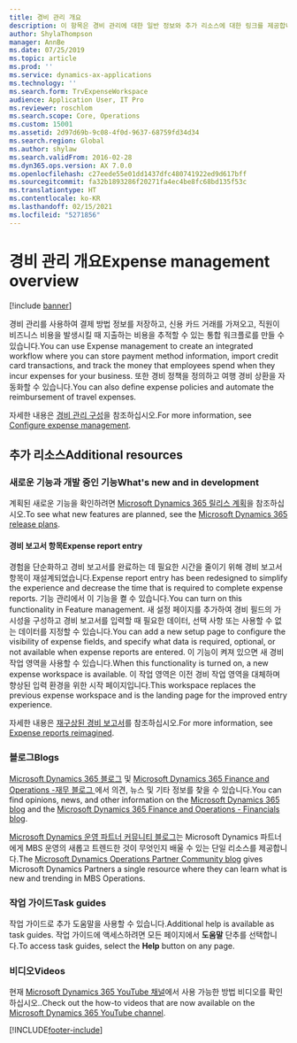 ```yaml
---
title: 경비 관리 개요
description: 이 항목은 경비 관리에 대한 일반 정보와 추가 리소스에 대한 링크를 제공합니다. 경비 관리를 사용하여 결제 방법 정보를 저장하고, 신용 카드 거래를 가져오고, 직원이 비즈니스 비용을 발생시킬 때 지출하는 비용을 추적할 수 있는 통합 워크플로를 만들 수 있습니다.
author: ShylaThompson
manager: AnnBe
ms.date: 07/25/2019
ms.topic: article
ms.prod: ''
ms.service: dynamics-ax-applications
ms.technology: ''
ms.search.form: TrvExpenseWorkspace
audience: Application User, IT Pro
ms.reviewer: roschlom
ms.search.scope: Core, Operations
ms.custom: 15001
ms.assetid: 2d97d69b-9c08-4f0d-9637-68759fd34d34
ms.search.region: Global
ms.author: shylaw
ms.search.validFrom: 2016-02-28
ms.dyn365.ops.version: AX 7.0.0
ms.openlocfilehash: c27eede55e01dd1437dfc480741922ed9d617bff
ms.sourcegitcommit: fa32b1893286f20271fa4ec4be8fc68bd135f53c
ms.translationtype: HT
ms.contentlocale: ko-KR
ms.lasthandoff: 02/15/2021
ms.locfileid: "5271856"
---
```

# <a name="expense-management-overview"></a><span data-ttu-id="eae27-104">경비 관리 개요</span><span class="sxs-lookup"><span data-stu-id="eae27-104">Expense management overview</span></span>

[!include [banner](../includes/banner.md)]

<span data-ttu-id="eae27-105">경비 관리를 사용하여 결제 방법 정보를 저장하고, 신용 카드 거래를 가져오고, 직원이 비즈니스 비용을 발생시킬 때 지출하는 비용을 추적할 수 있는 통합 워크플로를 만들 수 있습니다.</span><span class="sxs-lookup"><span data-stu-id="eae27-105">You can use Expense management to create an integrated workflow where you can store payment method information, import credit card transactions, and track the money that employees spend when they incur expenses for your business.</span></span> <span data-ttu-id="eae27-106">또한 경비 정책을 정의하고 여행 경비 상환을 자동화할 수 있습니다.</span><span class="sxs-lookup"><span data-stu-id="eae27-106">You can also define expense policies and automate the reimbursement of travel expenses.</span></span>

<span data-ttu-id="eae27-107">자세한 내용은 [경비 관리 구성](plan-expense-management.md)을 참조하십시오.</span><span class="sxs-lookup"><span data-stu-id="eae27-107">For more information, see [Configure expense management](plan-expense-management.md).</span></span>

## <a name="additional-resources"></a><span data-ttu-id="eae27-108">추가 리소스</span><span class="sxs-lookup"><span data-stu-id="eae27-108">Additional resources</span></span>

### <a name="whats-new-and-in-development"></a><span data-ttu-id="eae27-109">새로운 기능과 개발 중인 기능</span><span class="sxs-lookup"><span data-stu-id="eae27-109">What's new and in development</span></span>

<span data-ttu-id="eae27-110">계획된 새로운 기능을 확인하려면 [Microsoft Dynamics 365 릴리스 계획](https://go.microsoft.com/fwlink/?linkid=2010158)을 참조하십시오.</span><span class="sxs-lookup"><span data-stu-id="eae27-110">To see what new features are planned, see the [Microsoft Dynamics 365 release plans](https://go.microsoft.com/fwlink/?linkid=2010158).</span></span>

#### <a name="expense-report-entry"></a><span data-ttu-id="eae27-111">경비 보고서 항목</span><span class="sxs-lookup"><span data-stu-id="eae27-111">Expense report entry</span></span>

<span data-ttu-id="eae27-112">경험을 단순화하고 경비 보고서를 완료하는 데 필요한 시간을 줄이기 위해 경비 보고서 항목이 재설계되었습니다.</span><span class="sxs-lookup"><span data-stu-id="eae27-112">Expense report entry has been redesigned to simplify the experience and decrease the time that is required to complete expense reports.</span></span> <span data-ttu-id="eae27-113">기능 관리에서 이 기능을 켤 수 있습니다.</span><span class="sxs-lookup"><span data-stu-id="eae27-113">You can turn on this functionality in Feature management.</span></span> <span data-ttu-id="eae27-114">새 설정 페이지를 추가하여 경비 필드의 가시성을 구성하고 경비 보고서를 입력할 때 필요한 데이터, 선택 사항 또는 사용할 수 없는 데이터를 지정할 수 있습니다.</span><span class="sxs-lookup"><span data-stu-id="eae27-114">You can add a new setup page to configure the visibility of expense fields, and specify what data is required, optional, or not available when expense reports are entered.</span></span> <span data-ttu-id="eae27-115">이 기능이 켜져 있으면 새 경비 작업 영역을 사용할 수 있습니다.</span><span class="sxs-lookup"><span data-stu-id="eae27-115">When this functionality is turned on, a new expense workspace is available.</span></span> <span data-ttu-id="eae27-116">이 작업 영역은 이전 경비 작업 영역을 대체하며 향상된 입력 환경을 위한 시작 페이지입니다.</span><span class="sxs-lookup"><span data-stu-id="eae27-116">This workspace replaces the previous expense workspace and is the landing page for the improved entry experience.</span></span>

<span data-ttu-id="eae27-117">자세한 내용은 [재구상된 경비 보고서](ExpenseWorkspaceNew.md)를 참조하십시오.</span><span class="sxs-lookup"><span data-stu-id="eae27-117">For more information, see [Expense reports reimagined](ExpenseWorkspaceNew.md).</span></span>

### <a name="blogs"></a><span data-ttu-id="eae27-118">블로그</span><span class="sxs-lookup"><span data-stu-id="eae27-118">Blogs</span></span>

<span data-ttu-id="eae27-119">[Microsoft Dynamics 365 블로그](https://community.dynamics.com/b/msftdynamicsblog?c=Enterprise) 및 [Microsoft Dynamics 365 Finance and Operations -재무 블로그 ](https://community.dynamics.com/365/financeandoperations/b/financials)에서 의견, 뉴스 및 기타 정보를 찾을 수 있습니다.</span><span class="sxs-lookup"><span data-stu-id="eae27-119">You can find opinions, news, and other information on the [Microsoft Dynamics 365 blog](https://community.dynamics.com/b/msftdynamicsblog?c=Enterprise) and the [Microsoft Dynamics 365 Finance and Operations - Financials blog](https://community.dynamics.com/365/financeandoperations/b/financials).</span></span>

<span data-ttu-id="eae27-120">[Microsoft Dynamics 운영 파트너 커뮤니티 블로그](https://community.dynamics.com/partner/b/operationspartnercommunityblog)는 Microsoft Dynamics 파트너에게 MBS 운영의 새롭고 트렌드한 것이 무엇인지 배울 수 있는 단일 리소스를 제공합니다.</span><span class="sxs-lookup"><span data-stu-id="eae27-120">The [Microsoft Dynamics Operations Partner Community blog](https://community.dynamics.com/partner/b/operationspartnercommunityblog) gives Microsoft Dynamics Partners a single resource where they can learn what is new and trending in MBS Operations.</span></span>

### <a name="task-guides"></a><span data-ttu-id="eae27-121">작업 가이드</span><span class="sxs-lookup"><span data-stu-id="eae27-121">Task guides</span></span>

<span data-ttu-id="eae27-122">작업 가이드로 추가 도움말을 사용할 수 있습니다.</span><span class="sxs-lookup"><span data-stu-id="eae27-122">Additional help is available as task guides.</span></span> <span data-ttu-id="eae27-123">작업 가이드에 액세스하려면 모든 페이지에서 **도움말** 단추를 선택합니다.</span><span class="sxs-lookup"><span data-stu-id="eae27-123">To access task guides, select the **Help** button on any page.</span></span>

### <a name="videos"></a><span data-ttu-id="eae27-124">비디오</span><span class="sxs-lookup"><span data-stu-id="eae27-124">Videos</span></span>

<span data-ttu-id="eae27-125">현재 [Microsoft Dynamics 365 YouTube 채널](https://www.youtube.com/channel/UCJGCg4rB3QSs8y_1FquelBQ)에서 사용 가능한 방법 비디오를 확인하십시오..</span><span class="sxs-lookup"><span data-stu-id="eae27-125">Check out the how-to videos that are now available on the [Microsoft Dynamics 365 YouTube channel](https://www.youtube.com/channel/UCJGCg4rB3QSs8y_1FquelBQ).</span></span>


[!INCLUDE[footer-include](../includes/footer-banner.md)]